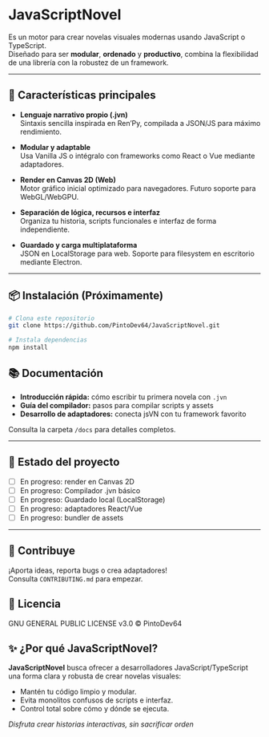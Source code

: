 # JavaScriptNovel

Es un motor para crear novelas visuales modernas usando JavaScript o TypeScript.  
Diseñado para ser **modular**, **ordenado** y **productivo**, combina la flexibilidad de una librería con la robustez de un framework.

---

## 🚀 Características principales

- **Lenguaje narrativo propio (.jvn)**  
  Sintaxis sencilla inspirada en Ren’Py, compilada a JSON/JS para máximo rendimiento.

- **Modular y adaptable**  
  Usa Vanilla JS o intégralo con frameworks como React o Vue mediante adaptadores.

- **Render en Canvas 2D (Web)**  
  Motor gráfico inicial optimizado para navegadores. Futuro soporte para WebGL/WebGPU.

- **Separación de lógica, recursos e interfaz**  
  Organiza tu historia, scripts funcionales e interfaz de forma independiente.

- **Guardado y carga multiplataforma**  
  JSON en LocalStorage para web. Soporte para filesystem en escritorio mediante Electron.

---

## 📦 Instalación (Próximamente)

```bash
# Clona este repositorio
git clone https://github.com/PintoDev64/JavaScriptNovel.git

# Instala dependencias
npm install
```
## 📚 Documentación

- **Introducción rápida:** cómo escribir tu primera novela con `.jvn`
- **Guía del compilador:** pasos para compilar scripts y assets
- **Desarrollo de adaptadores:** conecta jsVN con tu framework favorito

Consulta la carpeta `/docs` para detalles completos.

---

## 🧪 Estado del proyecto

- [ ] En progreso: render en Canvas 2D
- [ ] En progreso: Compilador .jvn básico
- [ ] En progreso: Guardado local (LocalStorage)
- [ ] En progreso: adaptadores React/Vue
- [ ] En progreso: bundler de assets

---

## 🤝 Contribuye

¡Aporta ideas, reporta bugs o crea adaptadores!  
Consulta `CONTRIBUTING.md` para empezar.
## 📜 Licencia

GNU GENERAL PUBLIC LICENSE v3.0 © PintoDev64
## ✨ ¿Por qué JavaScriptNovel?

**JavaScriptNovel** busca ofrecer a desarrolladores JavaScript/TypeScript una forma clara y robusta de crear novelas visuales:

- Mantén tu código limpio y modular.
- Evita monolitos confusos de scripts e interfaz.
- Control total sobre cómo y dónde se ejecuta.

_Disfruta crear historias interactivas, sin sacrificar orden_